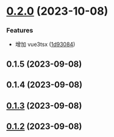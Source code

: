 

# [0.2.0](https://github.com/cumt-robin/fe-dev-snippets/compare/0.1.5...0.2.0) (2023-10-08)


### Features

* 增加 vue3tsx ([1d93084](https://github.com/cumt-robin/fe-dev-snippets/commit/1d93084c6cd51248f11d3cc51cce8b984e9590b1))

## 0.1.5 (2023-09-08)

## 0.1.4 (2023-09-08)

## [0.1.3](https://github.com/cumt-robin/fe-dev-snippets/compare/0.1.2...0.1.3) (2023-09-08)

## [0.1.2](https://github.com/cumt-robin/fe-dev-snippets/compare/0.1.1...0.1.2) (2023-09-08)